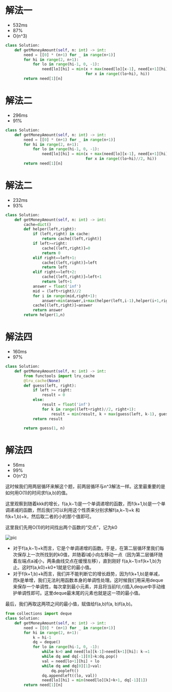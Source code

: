 # 解法一
- 532ms
- 87%
- O(n^3)

```python
class Solution:
    def getMoneyAmount(self, n: int) -> int:
        need = [[0] * (n+1) for _ in range(n+1)]
        for hi in range(2, n+1):
            for lo in range(hi-1, 0, -1):
                need[lo][hi] = min(x + max(need[lo][x-1], need[x+1][hi])
                                   for x in range((lo+hi), hi))
        return need[1][n]
```

# 解法二
- 296ms
- 91%

```python
class Solution:
    def getMoneyAmount(self, n: int) -> int:
        need = [[0] * (n+1) for _ in range(n+1)]
        for hi in range(2, n+1):
            for lo in range(hi-1, 0, -1):
                need[lo][hi] = min(x + max(need[lo][x-1], need[x+1][hi])
                                   for x in range((lo+hi)//2, hi))
        return need[1][n]
```

# 解法二
- 232ms
- 93%

```python
class Solution:
    def getMoneyAmount(self, n: int) -> int:
        cache=dict()
        def helper(left,right):
            if (left,right) in cache:
                return cache[(left,right)]
            if left>=right:
                cache[(left,right)]=0
                return 0
            elif right==left+1:
                cache[(left,right)]=left
                return left
            elif right==left+2:
                cache[(left,right)]=left+1
                return left+1
            answer = float('inf')
            mid = (left+right)//2
            for i in range(mid,right+1):
                answer=min(answer,i+max(helper(left,i-1),helper(i+1,right)))
            cache[(left,right)]=answer
            return answer
        return helper(1,n)
```


# 解法四
- 160ms
- 97%

```python
class Solution:
    def getMoneyAmount(self, n: int) -> int:
        from functools import lru_cache
        @lru_cache(None)
        def guess(left, right):
            if left >= right:
                result = 0
            else:
                result = float('inf')
                for k in range((left+right)//2, right+1):
                    result = min(result, k + max(guess(left, k-1), guess(k+1, right)))
            return result
        
        return guess(1, n)
```

# 解法四
- 56ms
- 99%
- O(n^2)

这时候我们用两层循环来解这个题，前两层循环与n^3解法一样。这里最重要的是如何用O(1)的时间求f(a,b)的值。

这里观察到随着kkk的增长，f(a,k−1)是一个单调递增的函数，而f(k+1,b)是一个单调递减的函数，然后我们可以利用这个性质来分别求解f(a,k−1)+k 和 f(k+1,b)+k，然后取二者的小的那个值即可。

这里我们先用O(1)的时间找出两个函数的“交点”，记为k0

![pic](https://img-blog.csdnimg.cn/20190831084454102.JPG?x-oss-process=image/watermark,type_ZmFuZ3poZW5naGVpdGk,shadow_10,text_aHR0cHM6Ly9ibG9nLmNzZG4ubmV0L1NpdGUxOTk3,size_16,color_FFFFFF,t_70)

- 对于f(a,k−1)+k而言，它是个单调递增的函数。于是，在第二层循环里我们每次保存上一次所找到的k0值，并随着l减小向左移动一点（因为第二层循环随着左端点a减小，两条曲线交点在缓慢左移），直到刚好 f(a,k−1)≤f(k+1,b)为止。这时f(a,k0)+k0+1就是它的最小值。
- 对于f(k+1,b)+k而言，我们并不能判断它的增长趋势，因为f(k+1,b)是单减，而k是单增，我们无法利用函数本身的单调性处理。这时候我们用采用deque来保存一个单调性，每次拿到最小元素，并且将当前f(l,r)插入deque中手动维护单调性即可。这里deque最末尾的元素也就是这一项的最小值。

最后，我们再取这两项之间的最小值，赋值给f(a,b)f(a, b)f(a,b)。

```python
from collections import deque
class Solution:
    def getMoneyAmount(self, n: int) -> int:
        need = [[0] * (n+1) for _ in range(n+1)]
        for hi in range(2, n+1):
            k = hi-1
            dq = deque()
            for lo in range(hi-1, 0, -1):
                while k>0 and need[lo][k-1]>need[k+1][hi]: k-=1
                while dq and dq[-1][0]>k:dq.pop()
                val = need[lo+1][hi] + lo
                while dq and dq[0][1]>val:
                    dq.popleft()
                dq.appendleft((lo, val))
                need[lo][hi] = min(need[lo][k]+k+1, dq[-1][1])
        return need[1][n]
```